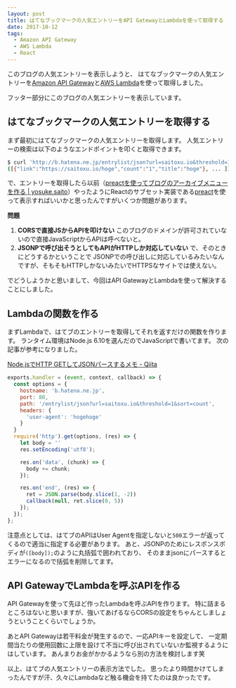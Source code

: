 ```yaml
---
layout: post
title: はてなブックマークの人気エントリーをAPI GatewayとLambdaを使って取得する
date: 2017-10-12
tags:
  - Amazon API Gateway
  - AWS Lambda
  - React
---
```


このブログの人気エントリーを表示しようと、
はてなブックマークの人気エントリーを[Amazon API Gateway](http://docs.aws.amazon.com/ja_jp/apigateway/latest/developerguide/welcome.html)と[AWS Lambda](http://docs.aws.amazon.com/ja_jp/lambda/latest/dg/welcome.html)を使って取得しました。

フッター部分にこのブログの人気エントリーを表示しています。

## **はてなブックマークの人気エントリーを取得する**

まず最初にはてなブックマークの人気エントリーを取得します。
人気エントリーの検索は以下のようなエンドポイントを叩くと取得できます。

```sh
$ curl 'http://b.hatena.ne.jp/entrylist/json?url=saitoxu.io&threshold=1&sort=count'
([{"link":"https://saitoxu.io/hoge","count":"1","title":"hoge"}, ... ]);
```

で、エントリーを取得したら以前（[preactを使ってブログのアーカイブメニューを作る \| yosuke.saito](https://saitoxu.io/2017/07/01/jekyll-archive-preact.html)）やったようにReactのサブセット実装である[preact](https://preactjs.com/)を使って表示すればいいかと思ったんですがいくつか問題があります。

**問題**

1. **CORSで直接JSからAPIを叩けない** このブログのドメインが許可されていないので直接JavaScriptからAPIは呼べないと。
2. **JSONPで呼び出そうとしてもAPIがHTTPしか対応していない** で、そのときにどうするかということで
JSONPでの呼び出しに対応しているみたいなんですが、そもそもHTTPしかないみたいでHTTPSなサイトでは使えない。

でどうしようかと思いまして、今回はAPI GatewayとLambdaを使って解決することにしました。

## **Lambdaの関数を作る**

まずLambdaで、はてブのエントリーを取得してそれを返すだけの関数を作ります。
ランタイム環境はNode.js 6.10を選んだのでJavaScriptで書いてます。
次の記事が参考になりました。

[Node.jsでHTTP GETしてJSONパースするメモ - Qiita](https://qiita.com/n0bisuke/items/788dc4379fd57e8453a3)

```js
exports.handler = (event, context, callback) => {
  const options = {
    hostname: 'b.hatena.ne.jp',
    port: 80,
    path: '/entrylist/json?url=saitoxu.io&threshold=1&sort=count',
    headers: {
      'user-agent': 'hogehoge'
    }
  }
  require('http').get(options, (res) => {
    let body = ''
    res.setEncoding('utf8');

    res.on('data', (chunk) => {
      body += chunk;
    });

    res.on('end', (res) => {
      ret = JSON.parse(body.slice(1, -2))
      callback(null, ret.slice(0, 5))
    });
  });
};
```

注意点としては、はてブのAPIはUser Agentを指定しないと`500`エラーが返ってくるので適当に指定する必要があります。
あと、JSONPのためにレスポンスボディが`([body]);`のように丸括弧で囲われており、
そのままjsonにパースするとエラーになるので括弧を削除してます。

## **API GatewayでLambdaを呼ぶAPIを作る**

API Gatewayを使って先ほど作ったLambdaを呼ぶAPIを作ります。
特に詰まるところはないと思いますが、強いてあげるならCORSの設定をちゃんとしましょうということくらいでしょうか。

あとAPI Gatewayは若干料金が発生するので、一応APIキーを設定して、
一定期間当たりの使用回数に上限を設けて不当に呼び出されていないか監視するようにはしています。
あんまりお金がかかるようなら別の方法を検討します笑

以上、はてブの人気エントリーの表示方法でした。
思ったより時間かけてしまったんですが汗、久々にLambdaなど触る機会を持てたのは良かったです。
